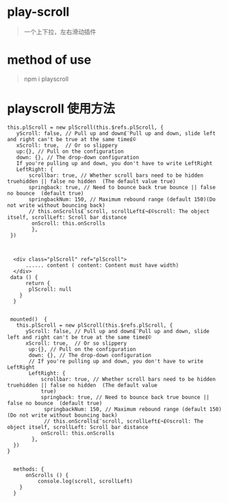 # play-scroll

> 一个上下拉，左右滑动插件

# method of use

> npm i playscroll

# playscroll 使用方法
    this.plScroll = new plScroll(this.$refs.plScroll, {
       yScroll: false, // Pull up and down£¨Pull up and down, slide left and right can't be true at the same time£©
       xScroll: true,  // Or so slippery
       up:{}, // Pull on the configuration
       down: {}, // The drop-down configuration 
       If you're pulling up and down, you don't have to write LeftRight
       LeftRight: {
           scrollbar: true, // Whether scroll bars need to be hidden truehidden || false no hidden  (The default value true)
           springback: true, // Need to bounce back true bounce || false no bounce  (default true)
           springbackNum: 150, // Maximum rebound range (default 150)(Do not write without bouncing back)
           // this.onScrolls£¨scroll, scrollLeft£¬£©scroll: The object itself, scrollLeft: Scroll bar distance
            onScroll: this.onScrolls
            },
     })
     
     
     
      <div class="plScroll" ref="plScroll">
          ...... content ( content: Content must have width)
      </div>
     data () {
          return {
           plScroll: null
        }
      }
      
      
     mounted()  {
       this.plScroll = new plScroll(this.$refs.plScroll, {
          yScroll: false, // Pull up and down£¨Pull up and down, slide left and right can't be true at the same time£©
          xScroll: true,  // Or so slippery
           up:{}, // Pull on the configuration
           down: {}, // The drop-down configuration
           // If you're pulling up and down, you don't have to write LeftRight
           LeftRight: {
               scrollbar: true, // Whether scroll bars need to be hidden truehidden || false no hidden  (The default value 
               true)
               springback: true, // Need to bounce back true bounce || false no bounce  (default true)
                springbackNum: 150, // Maximum rebound range (default 150)(Do not write without bouncing back)
                // this.onScrolls£¨scroll, scrollLeft£¬£©scroll: The object itself, scrollLeft: Scroll bar distance
               onScroll: this.onScrolls
            },
      })
    }
    

      methods: {
          onScrolls () {
              console.log(scroll, scrollLeft)
        }
      }
